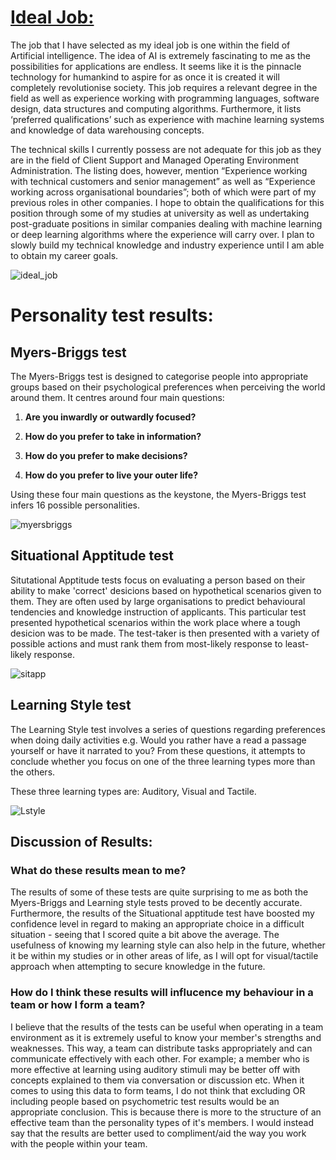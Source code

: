 # [Ideal Job:](https://careers.google.com/jobs/results/5193015338663936-ai-engineer-google-professional-services/?company=Google&company=YouTube&employment_type=FULL_TIME&hl=en_US&jlo=en_US&q=AI&sort_by=relevance )

The job that I have selected as my ideal job is one within the field of Artificial intelligence. The idea of AI is extremely fascinating to me as the possibilities for applications are endless. It seems like it is the pinnacle technology for humankind to aspire for as once it is created it will completely revolutionise society. This job requires a relevant degree in the field as well as experience working with programming languages, software design, data structures and computing algorithms. Furthermore, it lists ‘preferred qualifications’ such as experience with machine learning systems and knowledge of data warehousing concepts. 

The technical skills I currently possess are not adequate for this job as they are in the field of Client Support and Managed Operating Environment Administration. The listing does, however, mention “Experience working with technical customers and senior management” as well as “Experience working across organisational boundaries”; both of which were part of my previous roles in other companies. I hope to obtain the qualifications for this position through some of my studies at university as well as undertaking post-graduate positions in similar companies dealing with machine learning or deep learning algorithms where the experience will carry over. I plan to slowly build my technical knowledge and industry experience until I am able to obtain my career goals.

![ideal_job](/idealjob2.JPG)

 
    
    
# Personality test results:

## Myers-Briggs test
The Myers-Briggs test is designed to categorise people into appropriate groups based on their psychological preferences when perceiving the world around them. It centres around four main questions:

1. **Are you inwardly or outwardly focused?**

2. **How do you prefer to take in information?**

3. **How do you prefer to make decisions?**

4. **How do you prefer to live your outer life?**

Using these four main questions as the keystone, the Myers-Briggs test infers 16 possible personalities.

![myersbriggs](/screencapture-16personalities-members-area-overview-2019-03-16-02_02_22.png)


## Situational Apptitude test


Situtational Apptitude tests focus on evaluating a person based on their ability to make 'correct' desicions based on hypothetical scenarios given to them. They are often used by large organisations to predict behavioural tendencies and knowledge instruction of applicants. This particular test presented hypothetical scenarios within the work place where a tough desicion was to be made. The test-taker is then presented with a variety of possible actions and must rank them from most-likely response to least-likely response. 


![sitapp](/Situationalapptitudetest.png)

## Learning Style test

The Learning Style test involves a series of questions regarding preferences when doing daily activities e.g. Would you rather have a read a passage yourself or have it narrated to you? From these questions, it attempts to conclude whether you focus on one of the three learning types more than the others.

These three learning types are: Auditory, Visual and Tactile. 

![Lstyle](/learningstyle1.JPG)

## Discussion of Results:

### What do these results mean to me?

The results of some of these tests are quite surprising to me as both the Myers-Briggs and Learning style tests proved to be decently accurate. Furthermore, the results of the Situational apptitude test have boosted my confidence level in regard to making an appropriate choice in a difficult situation - seeing that I scored quite a bit above the average. The usefulness of knowing my learning style can also help in the future, whether it be within my studies or in other areas of life, as I will opt for visual/tactile approach when attempting to secure knowledge in the future.

### How do I think these results will influcence my behaviour in a team or how I form a team?

I believe that the results of the tests can be useful when operating in a team environment as it is extremely useful to know your member's strengths and weaknesses. This way, a team can distribute tasks appropriately and can communicate effectively with each other. For example; a member who is more effective at learning using auditory stimuli may be better off with concepts explained to them via conversation or discussion etc. When it comes to using this data to form teams, I do not think that excluding OR including people based on psychometric test results would be an appropriate conclusion. This is because there is more to the structure of an effective team than the personality types of it's members. I would instead say that the results are better used to compliment/aid the way you work with the people within your team.
